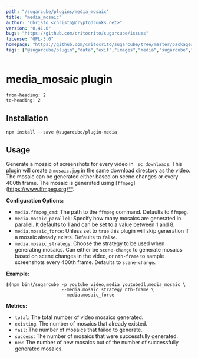 ```yaml
---
path: "/sugarcube/plugins/media_mosaic"
title: "media_mosaic"
author: "Christo <christo@cryptodrunks.net>"
version: "0.41.0"
bugs: "https://github.com/critocrito/sugarcube/issues"
license: "GPL-3.0"
homepage: "https://github.com/critocrito/sugarcube/tree/master/packages/plugin-media#readme"
tags: ["@sugarcube/plugin","data","exif","images","media","sugarcube","sugarcube plugin","sugarcube-plugin","transformation"]
---
```

# media_mosaic plugin

```toc
from-heading: 2
to-heading: 2
```

## Installation

```shell
npm install --save @sugarcube/plugin-media
```


## Usage

Generate a mosaic of screenshots for every video in `_sc_downloads`. This plugin will create a `mosaic.jpg` in the same download directory as the video. The mosaic can be generated either based on scene changes or every 400th frame. The mosaic is generated using [`ffmpeg`]\(<https://www.ffmpeg.org/**>.

**Configuration Options:**

-   `media.ffmpeg_cmd`: The path to the `ffmpeg` command. Defaults to `ffmpeg`.
-   `media.mosaic_parallel`: Specify how many mosaics are generated in parallel. It defaults to 1 and can be set to a value between 1 and 8.
-   `media.mosaic_force`: Unless set to `true` this plugin will skip generation if a mosaic already exists. Defaults to `false`.
-   `media.mosaic_strategy`: Choose the strategy to be used when generating mosaics. Can either be `scene-change` to generate mosaics based on scene changes in the video, or `nth-frame` to sample screenshots every 400th frame. Defaults to `scene-change`.

**Example:**

```shell
$(npm bin)/sugarcube -p youtube_video,media_youtubedl,media_mosaic \
                     --media.mosaic_strategy nth-frame \
                     --media.mosaic_force
```

**Metrics:**

-   `total`: The total number of video mosaics generated.
-   `existing`: The number of mosaics that already existed.
-   `fail`: The number of mosaics that failed to generate.
-   `success`: The number of mosaics that were successfully generated.
-   `new`: The number of new mosaics out of the number of successfully generated mosaics.
